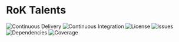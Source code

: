 # RoK Talents

![Continuous Delivery](https://github.com/sho-87/rok-talents/workflows/CD/badge.svg?branch=master) ![Continuous Integration](https://github.com/sho-87/rok-talents/workflows/CI/badge.svg?branch=develop) ![License](https://img.shields.io/github/license/sho-87/rok-talents) ![Issues](https://img.shields.io/github/issues/sho-87/rok-talents) ![Dependencies](https://img.shields.io/david/sho-87/rok-talents) ![Coverage](https://img.shields.io/coveralls/github/sho-87/rok-talents)